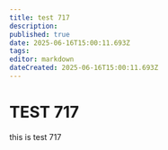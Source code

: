```yaml
---
title: test 717
description: 
published: true
date: 2025-06-16T15:00:11.693Z
tags: 
editor: markdown
dateCreated: 2025-06-16T15:00:11.693Z
---
```


# TEST 717
this is test 717
